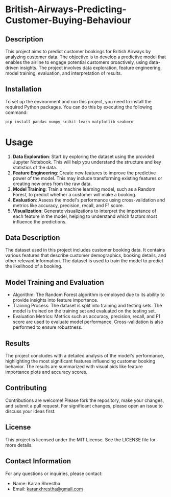 # British-Airways-Predicting-Customer-Buying-Behaviour
## Description
This project aims to predict customer bookings for British Airways by analyzing customer data. The objective is to develop a predictive model that enables the airline to engage potential customers proactively, using data-driven insights. The project involves data exploration, feature engineering, model training, evaluation, and interpretation of results.

## Installation
To set up the environment and run this project, you need to install the required Python packages. You can do this by executing the following command:
```sh
pip install pandas numpy scikit-learn matplotlib seaborn


```

# Usage
1. **Data Exploration**: Start by exploring the dataset using the provided Jupyter Notebook. This will help you understand the structure and key statistics of the data.
2. **Feature Engineering**: Create new features to improve the predictive power of the model. This may include transforming existing features or creating new ones from the raw data.
3. **Model Training**: Train a machine learning model, such as a Random Forest, to predict whether a customer will make a booking.
4. **Evaluation**: Assess the model's performance using cross-validation and metrics like accuracy, precision, recall, and F1 score.
5. **Visualization**: Generate visualizations to interpret the importance of each feature in the model, helping to understand which factors most influence the predictions.


## Data Description
The dataset used in this project includes customer booking data. It contains various features that describe customer demographics, booking details, and other relevant information. The dataset is used to train the model to predict the likelihood of a booking.

## Model Training and Evaluation
- Algorithm: The Random Forest algorithm is employed due to its ability to provide insights into feature importance.
- Training Process: The dataset is split into training and testing sets. The model is trained on the training set and evaluated on the testing set.
- Evaluation Metrics: Metrics such as accuracy, precision, recall, and F1 score are used to evaluate model performance. Cross-validation is also performed to ensure robustness.
## Results
The project concludes with a detailed analysis of the model's performance, highlighting the most significant features influencing customer booking behavior. The results are summarized with visual aids like feature importance plots and accuracy scores.

## Contributing
Contributions are welcome! Please fork the repository, make your changes, and submit a pull request. For significant changes, please open an issue to discuss your ideas first.

## License
This project is licensed under the MIT License. See the LICENSE file for more details.

## Contact Information
For any questions or inquiries, please contact:
- Name: Karan Shrestha 	
- Email: karanxhrestha@gmail.com
